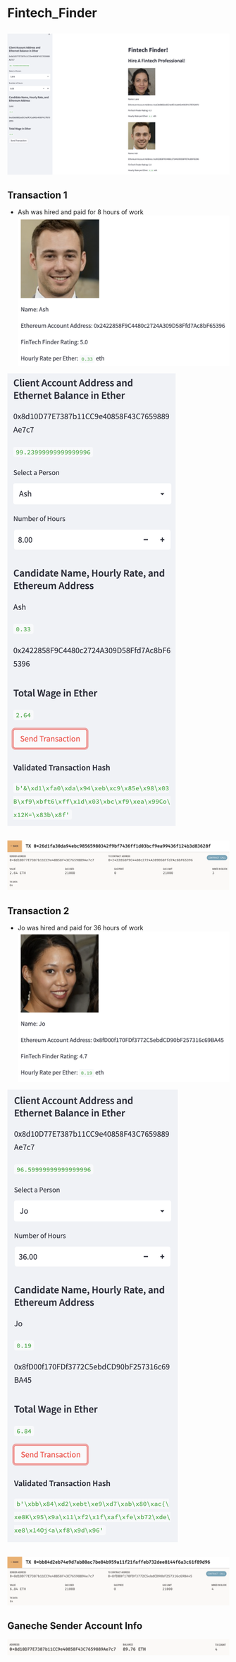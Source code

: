 # Fintech_Finder
![Streamlit](Images/README/streamlit.png)
---

## Transaction 1
* Ash was hired and paid for 8 hours of work
![Ash_Profile](Images/README/ash.png)


![Ash_Streamlit](Images/README/ash_streamlit.png)


![Ash_Ganeche](Images/README/ash_ganeche.png)
---

## Transaction 2
* Jo was hired and paid for 36 hours of work
![Jo_Profile](Images/README/jo.png)


![Jo_Streamlit](Images/README/jo_streamlit.png)


![Jo_Ganeche](Images/README/jo_ganeche.png)
---

## Ganeche Sender Account Info 
![Account](Images/README/account.png)
